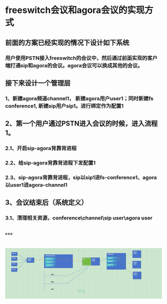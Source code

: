 # freeswitch会议和agora会议的实现方式

## 前面的方案已经实现的情况下设计如下系统
### 用户使用PSTN接入freeswitch的会议中，然后通过前面实现的客户端打通sip和agora的会议。agora会议可以换成其他的会议。

## 接下来设计一个管理层
### 1、新建agora频道channel1， 新建agora用户user1；同时新建fs conference1, 新建sip用户sip1。进行绑定作为配置1
## 2、第一个用户通过PSTN进入会议的时候，进入流程1。
### 2.1、开启sip-agora背靠背进程
### 2.2、给sip-agora背靠背进程下发配置1
### 2.3、sip-agora背靠背进程，sip以sip1进fs-conference1、agora以user1进agora-channel1

## 3、会议结束后（系统定义）
### 3.1、清理相关资源，conference\channel\sip user\agora user
### 。。。



# ![](media/17301680517111/17301680548878.jpg)
